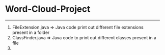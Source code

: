 # Word-Cloud-Project
---
1. FileExtension.java => Java code print out different file extensions present in a folder
2. ClassFinder.java => Java code to print out different classes present in a file
3. 

